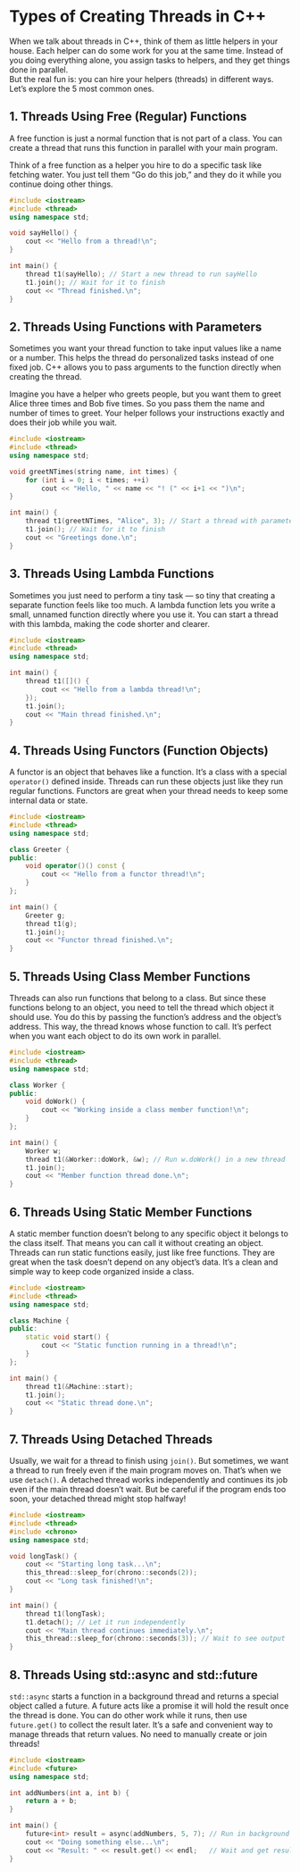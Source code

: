 # Types of Creating Threads in C++

When we talk about threads in C++, think of them as little helpers in your house. Each helper can do some work for you at the same time. Instead of you doing everything alone, you assign tasks to helpers, and they get things done in parallel.<br>
But the real fun is: you can hire your helpers (threads) in different ways. Let’s explore the 5 most common ones.

## 1. Threads Using Free (Regular) Functions
A free function is just a normal function that is not part of a class. You can create a thread that runs this function in parallel with your main program.

Think of a free function as a helper you hire to do a specific task  like fetching water. You just tell them “Go do this job,” and they do it while you continue doing other things.

```c++
#include <iostream>
#include <thread>
using namespace std;

void sayHello() {
    cout << "Hello from a thread!\n";
}

int main() {
    thread t1(sayHello); // Start a new thread to run sayHello
    t1.join(); // Wait for it to finish
    cout << "Thread finished.\n";
}
```
## 2. Threads Using Functions with Parameters
Sometimes you want your thread function to take input values like a name or a number.
This helps the thread do personalized tasks instead of one fixed job.
C++ allows you to pass arguments to the function directly when creating the thread.

Imagine you have a helper who greets people, but you want them to greet Alice three times and Bob five times.
So you pass them the name and number of times to greet.
Your helper follows your instructions exactly and does their job while you wait.

```c++
#include <iostream>
#include <thread>
using namespace std;

void greetNTimes(string name, int times) {
    for (int i = 0; i < times; ++i)
        cout << "Hello, " << name << "! (" << i+1 << ")\n";
}

int main() {
    thread t1(greetNTimes, "Alice", 3); // Start a thread with parameters
    t1.join(); // Wait for it to finish
    cout << "Greetings done.\n";
}
```

## 3. Threads Using Lambda Functions
Sometimes you just need to perform a tiny task — so tiny that creating a separate function feels like too much.
A lambda function lets you write a small, unnamed function directly where you use it.
You can start a thread with this lambda, making the code shorter and clearer.

```c++
#include <iostream>
#include <thread>
using namespace std;

int main() {
    thread t1([]() {
        cout << "Hello from a lambda thread!\n";
    });
    t1.join();
    cout << "Main thread finished.\n";
}
```
## 4. Threads Using Functors (Function Objects)
A functor is an object that behaves like a function.
It’s a class with a special `operator()` defined inside.
Threads can run these objects just like they run regular functions.
Functors are great when your thread needs to keep some internal data or state.

```c++
#include <iostream>
#include <thread>
using namespace std;

class Greeter {
public:
    void operator()() const {
        cout << "Hello from a functor thread!\n";
    }
};

int main() {
    Greeter g;
    thread t1(g);
    t1.join();
    cout << "Functor thread finished.\n";
}
```

## 5. Threads Using Class Member Functions
Threads can also run functions that belong to a class.
But since these functions belong to an object, you need to tell the thread which object it should use.
You do this by passing the function’s address and the object’s address.
This way, the thread knows whose function to call.
It’s perfect when you want each object to do its own work in parallel.

```c++
#include <iostream>
#include <thread>
using namespace std;

class Worker {
public:
    void doWork() {
        cout << "Working inside a class member function!\n";
    }
};

int main() {
    Worker w;
    thread t1(&Worker::doWork, &w); // Run w.doWork() in a new thread
    t1.join();
    cout << "Member function thread done.\n";
}
```

## 6. Threads Using Static Member Functions
A static member function doesn’t belong to any specific object it belongs to the class itself.
That means you can call it without creating an object.
Threads can run static functions easily, just like free functions.
They are great when the task doesn’t depend on any object’s data.
It’s a clean and simple way to keep code organized inside a class.

```c++
#include <iostream>
#include <thread>
using namespace std;

class Machine {
public:
    static void start() {
        cout << "Static function running in a thread!\n";
    }
};

int main() {
    thread t1(&Machine::start);
    t1.join();
    cout << "Static thread done.\n";
}
```

## 7. Threads Using Detached Threads
Usually, we wait for a thread to finish using `join()`.
But sometimes, we want a thread to run freely even if the main program moves on.
That’s when we use `detach()`.
A detached thread works independently and continues its job even if the main thread doesn’t wait.
But be careful if the program ends too soon, your detached thread might stop halfway!

```c++
#include <iostream>
#include <thread>
#include <chrono>
using namespace std;

void longTask() {
    cout << "Starting long task...\n";
    this_thread::sleep_for(chrono::seconds(2));
    cout << "Long task finished!\n";
}

int main() {
    thread t1(longTask);
    t1.detach(); // Let it run independently
    cout << "Main thread continues immediately.\n";
    this_thread::sleep_for(chrono::seconds(3)); // Wait to see output
}
```

## 8. Threads Using std::async and std::future
`std::async` starts a function in a background thread and returns a special object called a future.
A future acts like a promise  it will hold the result once the thread is done.
You can do other work while it runs, then use `future.get()` to collect the result later.
It’s a safe and convenient way to manage threads that return values.
No need to manually create or join threads!

```c++
#include <iostream>
#include <future>
using namespace std;

int addNumbers(int a, int b) {
    return a + b;
}

int main() {
    future<int> result = async(addNumbers, 5, 7); // Run in background
    cout << "Doing something else...\n";
    cout << "Result: " << result.get() << endl;   // Wait and get result
}
```
